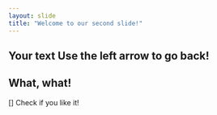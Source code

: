 ```yaml
---
layout: slide
title: "Welcome to our second slide!"
---
```

Your text
Use the left arrow to go back!
---
What, what!
---
[] Check if you like it!
